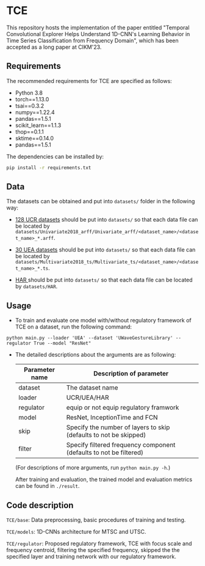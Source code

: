 # TCE

This repository hosts the implementation of the paper entitled "Temporal Convolutional Explorer Helps Understand 1D-CNN's Learning Behavior in Time Series Classification from Frequency Domain", which has been accepted as a long paper at CIKM'23. 

## Requirements

The recommended requirements for TCE are specified as follows:

* Python 3.8
* torch==1.13.0
* tsai==0.3.2
* numpy==1.22.4
* pandas==1.5.1
* scikit_learn==1.1.3
* thop==0.1.1
* sktime==0.14.0
* pandas==1.5.1

The dependencies can be installed by:

```bash
pip install -r requirements.txt
```

## Data

The datasets can be obtained and put into `datasets/` folder in the following way:

* [128 UCR datasets](https://www.cs.ucr.edu/~eamonn/time_series_data_2018) should be put into `datasets/` so that each data file can be located by `datasets/Univariate2018_arff/Univariate_arff/<dataset_name>/<dataset_name>_*.arff`.

* [30 UEA datasets](http://www.timeseriesclassification.com) should be put into `datasets/` so that each data file can be located by `datasets/Multivariate2018_ts/Multivariate_ts/<dataset_name>/<dataset_name>_*.ts`.

* [HAR ](http://archive.ics.uci.edu/ml/datasets/Human+Activity+Recognition+Using+Smartphones)should be  put into `datasets/` so that each data file can be located by `datasets/HAR`.

  




## Usage

- To train and evaluate one model with/without regulatory framework of TCE on a dataset, run the following command:


```train & evaluate
python main.py --loader 'UEA' --dataset 'UWaveGestureLibrary' --regulator True --model "ResNet"
```



- The detailed descriptions about the arguments are as following:

  | Parameter name | Description of parameter                                     |
  | -------------- | ------------------------------------------------------------ |
  | dataset        | The dataset name                                             |
  | loader         | UCR/UEA/HAR                                                  |
  | regulator      | equip or not equip regulatory framwork                       |
  | model          | ResNet, InceptionTime and FCN                                |
  | skip           | Specify the number of layers to skip (defaults to not be skipped) |
  | filter         | Specify filtered frequency component (defaults to not be filtered) |

  (For descriptions of more arguments, run `python main.py -h`.)

  After training and evaluation, the trained model and evaluation metrics can be found in `./result`. 



## Code description

`TCE/base`: Data preprocessing, basic procedures of training and testing.

`TCE/models`:  1D-CNNs architecture for MTSC and UTSC.

`TCE/regulator`:  Proposed regulatory framework, TCE with focus scale and frequency centroid,  filtering the specified frequency, skipped the the specified layer and training network with our regulatory framework.

